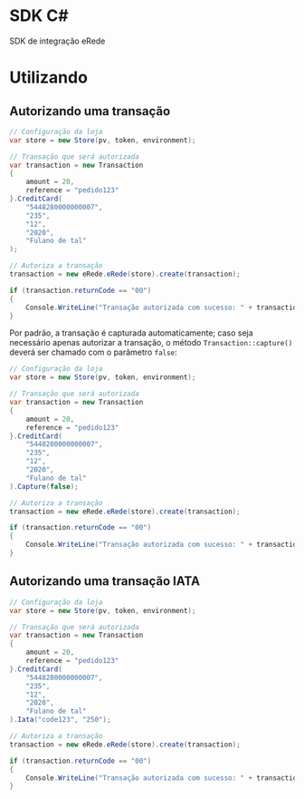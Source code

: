 # SDK C#

SDK de integração eRede

# Utilizando

## Autorizando uma transação

```csharp
// Configuração da loja
var store = new Store(pv, token, environment);

// Transação que será autorizada
var transaction = new Transaction
{
    amount = 20,
    reference = "pedido123"
}.CreditCard(
    "5448280000000007",
    "235",
    "12",
    "2020",
    "Fulano de tal"
);

// Autoriza a transação
transaction = new eRede.eRede(store).create(transaction);

if (transaction.returnCode == "00")
{
    Console.WriteLine("Transação autorizada com sucesso: " + transaction.tid);
}
```

Por padrão, a transação é capturada automaticamente; caso seja necessário apenas autorizar a transação, o método `Transaction::capture()` deverá ser chamado com o parâmetro `false`:

```csharp
// Configuração da loja
var store = new Store(pv, token, environment);

// Transação que será autorizada
var transaction = new Transaction
{
    amount = 20,
    reference = "pedido123"
}.CreditCard(
    "5448280000000007",
    "235",
    "12",
    "2020",
    "Fulano de tal"
).Capture(false);

// Autoriza a transação
transaction = new eRede.eRede(store).create(transaction);

if (transaction.returnCode == "00")
{
    Console.WriteLine("Transação autorizada com sucesso: " + transaction.tid);
}
```

## Autorizando uma transação IATA

```csharp
// Configuração da loja
var store = new Store(pv, token, environment);

// Transação que será autorizada
var transaction = new Transaction
{
    amount = 20,
    reference = "pedido123"
}.CreditCard(
    "5448280000000007",
    "235",
    "12",
    "2020",
    "Fulano de tal"
).Iata("code123", "250");

// Autoriza a transação
transaction = new eRede.eRede(store).create(transaction);

if (transaction.returnCode == "00")
{
    Console.WriteLine("Transação autorizada com sucesso: " + transaction.tid);
}
```
